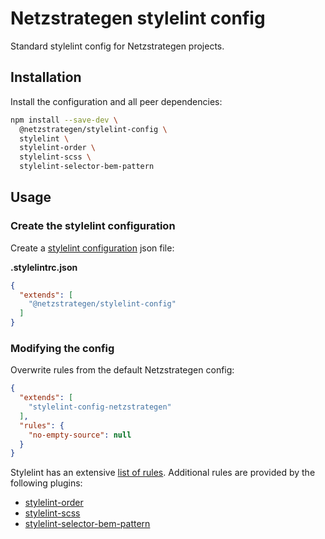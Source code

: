 # Netzstrategen stylelint config

Standard stylelint config for Netzstrategen projects.

## Installation

Install the configuration and all peer dependencies:

```bash
npm install --save-dev \
  @netzstrategen/stylelint-config \
  stylelint \
  stylelint-order \
  stylelint-scss \
  stylelint-selector-bem-pattern
```

## Usage

### Create the stylelint configuration

Create a [stylelint configuration](https://stylelint.io/user-guide/configuration/) json file:

**.stylelintrc.json**

```json
{
  "extends": [
    "@netzstrategen/stylelint-config"
  ]
}
```

### Modifying the config

Overwrite rules from the default Netzstrategen config:

```json
{
  "extends": [
    "stylelint-config-netzstrategen"
  ],
  "rules": {
    "no-empty-source": null
  }
}
```

Stylelint has an extensive [list of rules](https://stylelint.io/user-guide/rules/). Additional rules are provided by the following plugins:

- [stylelint-order](https://github.com/hudochenkov/stylelint-order)
- [stylelint-scss](https://github.com/kristerkari/stylelint-scss)
- [stylelint-selector-bem-pattern](https://github.com/simonsmith/stylelint-selector-bem-pattern)
